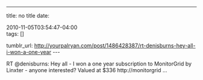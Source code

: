 ---
title: no title
date:

 2010-11-05T03:54:47-04:00  
tags:  []

tumblr_url:
http://yourpalryan.com/post/1486428387/rt-denisburns-hey-all-i-won-a-one-year
\-\--

RT \@denisburns: Hey all - I won a one year subscription to MonitorGrid
by Linxter - anyone interested? Valued at \$336 http://monitorgrid ...
